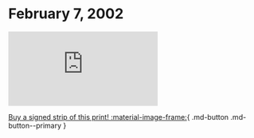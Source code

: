 # February 7, 2002

![](https://www.achewood.com/comic.php?date=02072002)

[Buy a signed strip of this print! :material-image-frame:](https://achewood-holiday-pop-up.myshopify.com/products/strip#02072002){ .md-button .md-button--primary }
